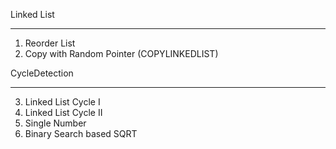 Linked List
______________________

1. Reorder List
2. Copy with Random Pointer (COPYLINKEDLIST)

CycleDetection
_________________________
3. Linked List Cycle I
4. Linked List Cycle II
5. Single Number
6. Binary Search based SQRT



